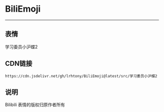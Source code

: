 
# BiliEmoji
---
## 表情
学习委员小沪蝶2
## CDN链接
```
https://cdn.jsdelivr.net/gh/lrhtony/BiliEmoji@latest/src/学习委员小沪蝶2
```
## 说明
Bilibili 表情的版权归原作者所有
